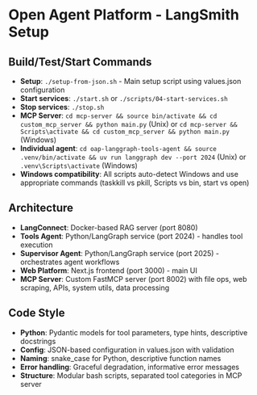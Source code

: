 # Open Agent Platform - LangSmith Setup

## Build/Test/Start Commands
- **Setup**: `./setup-from-json.sh` - Main setup script using values.json configuration
- **Start services**: `./start.sh` or `./scripts/04-start-services.sh`
- **Stop services**: `./stop.sh`
- **MCP Server**: `cd mcp-server && source bin/activate && cd custom_mcp_server && python main.py` (Unix) or `cd mcp-server && Scripts\activate && cd custom_mcp_server && python main.py` (Windows)
- **Individual agent**: `cd oap-langgraph-tools-agent && source .venv/bin/activate && uv run langgraph dev --port 2024` (Unix) or `.venv\Scripts\activate` (Windows)
- **Windows compatibility**: All scripts auto-detect Windows and use appropriate commands (taskkill vs pkill, Scripts vs bin, start vs open)

## Architecture
- **LangConnect**: Docker-based RAG server (port 8080)
- **Tools Agent**: Python/LangGraph service (port 2024) - handles tool execution
- **Supervisor Agent**: Python/LangGraph service (port 2025) - orchestrates agent workflows
- **Web Platform**: Next.js frontend (port 3000) - main UI
- **MCP Server**: Custom FastMCP server (port 8002) with file ops, web scraping, APIs, system utils, data processing

## Code Style
- **Python**: Pydantic models for tool parameters, type hints, descriptive docstrings
- **Config**: JSON-based configuration in values.json with validation
- **Naming**: snake_case for Python, descriptive function names
- **Error handling**: Graceful degradation, informative error messages
- **Structure**: Modular bash scripts, separated tool categories in MCP server
